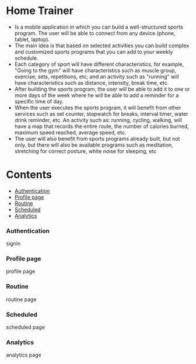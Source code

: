 # Home Trainer

  - Is a mobile application in which you can build a well-structured sports program. The user will be able to connect from any device (phone, tablet, laptop).
  - The main idea is that based on selected activities you can build complex and customized sports programs that you can add to your weekly schedule.
  - Each category of sport will have different characteristics, for example, "Going to the gym" will have characteristics such as muscle group, exercise, sets, repetitions, etc; and an activity such as "running" will have characteristics such as distance, intensity, break time, etc.
  - After building the sports program, the user will be able to add it to one or more days of the week where he will be able to add a reminder for a specific time of day.
  - When the user executes the sports program, it will benefit from other services such as set counter, stopwatch for breaks, interval timer, water drink reminder, etc. An activity such as: running, cycling, walking, will have a map that records the entire route, the number of calories burned, maximum speed reached, average speed, etc.
  - The user will also benefit from sports programs already built, but not only, but there will also be available programs such as meditation, stretching for correct posture, white noise for sleeping, etc

# Contents

- [Authentication](#authentication)
- [Profile page](#profilepage)
- [Routine](#routine)
- [Scheduled](#scheduled)
- [Analytics](#analytics)

### Authentication
signin

### Profile page
profile page

### Routine
routine page

### Scheduled
scheduled page

### Analytics
analytics page
